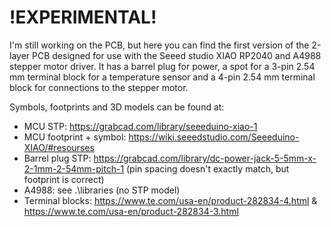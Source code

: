 # !EXPERIMENTAL!

I'm still working on the PCB, but here you can find the first version of the 2-layer PCB designed for use with the Seeed studio XIAO RP2040 and A4988 stepper motor driver. It has a barrel plug for power, a spot for a 3-pin 2.54 mm terminal block for a temperature sensor and a 4-pin 2.54 mm terminal block for connections to the stepper motor.

Symbols, footprints and 3D models can be found at:
- MCU STP: https://grabcad.com/library/seeeduino-xiao-1
- MCU footprint + symbol: https://wiki.seeedstudio.com/Seeeduino-XIAO/#resourses
- Barrel plug STP: https://grabcad.com/library/dc-power-jack-5-5mm-x-2-1mm-2-54mm-pitch-1 (pin spacing doesn't exactly match, but footprint is correct)
- A4988: see .\libraries (no STP model)
- Terminal blocks: https://www.te.com/usa-en/product-282834-4.html & https://www.te.com/usa-en/product-282834-3.html
